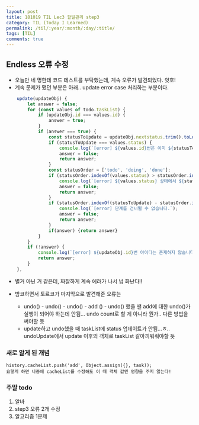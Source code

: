 ```yaml
---
layout: post
title: 181019 TIL Lec3 할일관리 step3
category: TIL (Today I Learned)
permalink: /til/:year/:month/:day/:title/
tags: [TIL]
comments: true
---
```


## Endless 오류 수정 
- 오늘만 네 명한테 코드 테스트를 부탁했는데, 계속 오류가 발견되었다. 얏호!
- 계속 문제가 됐던 부분은 아래.. update error case 처리하는 부분이다. 

```javascript
    update(updateObj) {
        let answer = false;
        for (const values of todo.taskList) {
            if (updateObj.id === values.id) {
                answer = true;
            }
            if (answer === true) {
                const statusToUpdate = updateObj.nextstatus.trim().toLowerCase();
                if (statusToUpdate === values.status) {
                    console.log(`[error] ${values.id}번은 이미 ${statusToUpdate}입니다.`);
                    answer = false;
                    return answer;
                }
                const statusOrder = ['todo', 'doing', 'done'];
                if (statusOrder.indexOf(values.status) > statusOrder.indexOf(statusToUpdate)) {
                    console.log(`[error] ${values.status} 상태에서 ${statusToUpdate} 상태로 갈 수 없습니다.`);
                    answer = false;
                    return answer;
                }
                if (statusOrder.indexOf(statusToUpdate) - statusOrder.indexOf(values.status) > 1) {
                    console.log(`[error] 단계를 건너뛸 수 없습니다.`);
                    answer = false;
                    return answer;
                }
                if(answer) {return answer}
            }
        }
        if (!answer) {
            console.log(`[error] ${updateObj.id}번 아이디는 존재하지 않습니다.`);
            return answer;
        }
    },
```

- 별거 아닌 거 같은데, 짜잘하게 계속 에러가 나서 넘 화난다!! 

- 밤코하면서 토르코가 마지막으로 발견해준 오류는 
    * undo() - undo() - undo() - add () - undo() 했을 땐 add에 대한 undo()가 실행이 되어야 하는데 안됨... undo count로 할 게 아니라 뭔가.. 다른 방법을 써야할 듯
    * update하고 undo했을 때 taskList에 status 업데이트가 안됨...ㅎ.. undoUpdate에서 update 이후의 객체로 taskList 갈아끼워줘야할 듯 


### 새로 알게 된 개념

```
history.cacheList.push('add', Object.assign({}, task));
요렇게 하면 나중에 cacheList를 수정해도 이 때 객체 값엔 영향을 주지 않는다! 
``` 


### 주말 todo 
1. 알바
2. step3 오류 2개 수정
3. 알고리즘 1문제 
